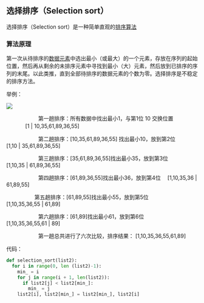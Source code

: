 ## 选择排序（Selection sort）

选择排序（Selection sort）是一种简单直观的[排序算法](https://baike.baidu.com/item/%E6%8E%92%E5%BA%8F%E7%AE%97%E6%B3%95/5399605)

### 算法原理

第一次从待排序的[数据元素](https://baike.baidu.com/item/%E6%95%B0%E6%8D%AE%E5%85%83%E7%B4%A0/715313)中选出最小（或最大）的一个元素，存放在序列的起始位置，然后再从剩余的未排序元素中寻找到最小（大）元素，然后放到已排序的序列的末尾。以此类推，直到全部待排序的数据元素的个数为零。选择排序是不稳定的排序方法。

举例：

![](./img/选择排序.jpg)



　　　　　　第一趟排序：所有数据中找出最小1，与第1位 10 交换位置 　　 　    [1 |  10,35,61,89,36,55]

　　　　　　第二趟排序：[10,35,61,89,36,55] 找出最小10，放到第2位　　	  [1,10  |  35,61,89,36,55]

　　　　　　第三趟排序：[35,61,89,36,55]找出最小35，放到第3位　　		[1,10,35  |  61,89,36,55]

　　　　　　第四趟排序：[61,89,36,55]找出最小36，放到第4位　			 [1,10,35,36  |  61,89,55]

 　　　　　  第五趟排序：[61,89,55]找出最小55，放到第5位　　　			[1,10,35,36,55 | 61,89]

　　　　　　第六趟排序：[61,89]找出最小61，放到第6位　　　			    [1,10,35,36,55,61 | 89]

　　　　　　第一趟总共进行了六次比较，排序结果： [1,10,35,36,55,61,89]

代码：

```python
def selection_sort(list2):
  for i in range(0, len (list2)-1):
    min_ = i
    for j in range(i + 1, len(list2)):
      if list2[j] < list2[min_]:
        min_ = j
    list2[i], list2[min_] = list2[min_], list2[i]
```

